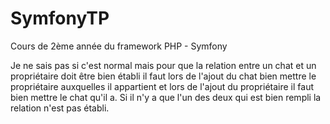# SymfonyTP
Cours de 2ème année du framework PHP - Symfony

Je ne sais pas si c'est normal mais pour que la relation entre un chat et un propriétaire doit être bien établi 
il faut lors de l'ajout du chat bien mettre le propriétaire auxquelles il appartient et lors de l'ajout du propriétaire 
il faut bien mettre le chat qu'il a. Si il n'y a que l'un des deux qui est bien rempli la relation n'est pas établi.
